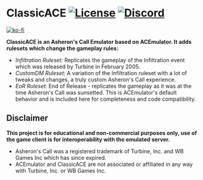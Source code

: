 # ClassicACE [![License](https://img.shields.io/github/license/bDekaru/ClassicACE?style=plastic)](https://github.com/bDekaru/ClassicACE/blob/master/LICENSE) [![Discord](https://img.shields.io/discord/976661229055672350.svg?label=Join+Discord&style=plastic&logo=discord)](https://discord.gg/22F69jny)
[![ko-fi](https://ko-fi.com/img/githubbutton_sm.svg)](https://ko-fi.com/A0A2DN3BX)


**ClassicACE is an Asheron's Call Emulator based on ACEmulator. It adds rulesets which change the gameplay rules:**
- *Infiltration Ruleset:* Replicates the gameplay of the Infiltration event which was released by Turbine in February 2005.
- *CustomDM Ruleset:* A variation of the Infiltration ruleset with a lot of tweaks and changes, a truly custom Asheron's Call experience.
- *EoR Ruleset:* End of Release - replicates the gameplay as it was at the time Asheron's Call was sunsetted. This is ACEmulator's default behavior and is included here for completeness and code compatibility.

## Disclaimer
**This project is for educational and non-commercial purposes only, use of the game client is for interoperability with the emulated server.**
- Asheron's Call was a registered trademark of Turbine, Inc. and WB Games Inc which has since expired.
- ACEmulator and ClassicACE are not associated or affiliated in any way with Turbine, Inc. or WB Games Inc.
